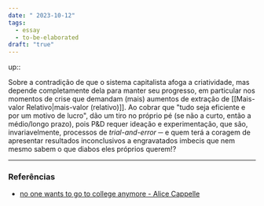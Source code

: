 ```yaml
---
date: " 2023-10-12"
tags:
  - essay
  - to-be-elaborated
draft: "true"
---
```

up:: 

Sobre a contradição de que o sistema capitalista afoga a criatividade, mas depende completamente dela para manter seu progresso, em particular nos momentos de crise que demandam (mais) aumentos de extração de [[Mais-valor Relativo|mais-valor (relativo)]]. Ao cobrar que "tudo seja eficiente e por um motivo de lucro", dão um tiro no próprio pé (se não a curto, então a médio/longo prazo), pois P&D requer ideação e experimentação, que são, invariavelmente, processos de *trial-and-error* ─ e quem terá a coragem de apresentar resultados inconclusivos a engravatados imbecis que nem mesmo sabem o que diabos eles próprios querem!?


---
### Referências
- [no one wants to go to college anymore - Alice Cappelle](https://www.youtube.com/watch?v=QzzRsgg5Ccc)